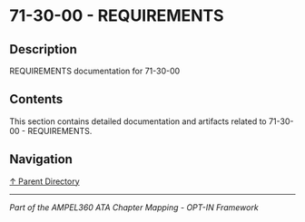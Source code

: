 # 71-30-00 - REQUIREMENTS

## Description

REQUIREMENTS documentation for 71-30-00

## Contents

This section contains detailed documentation and artifacts related to 71-30-00 - REQUIREMENTS.

## Navigation

[↑ Parent Directory](../README.md)

---

*Part of the AMPEL360 ATA Chapter Mapping - OPT-IN Framework*
